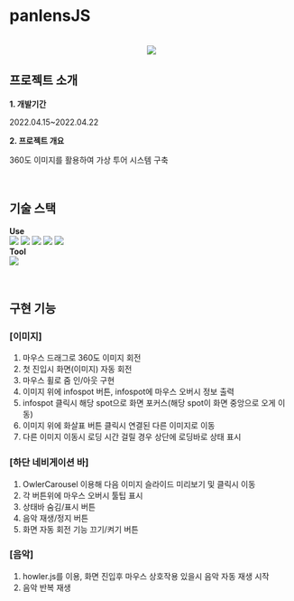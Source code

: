 # panlensJS

<p align="center">
  <br>
  <img src="https://user-images.githubusercontent.com/62851841/167530323-2ec2d9f3-266a-4cac-a7dc-b8b12008a60e.PNG">
  <br>
</p>


## 프로젝트 소개

**1. 개발기간**<br>
<p>2022.04.15~2022.04.22 </p>

**2. 프로젝트 개요**<br>
<p>360도 이미지를 활용하여 가상 투어 시스템 구축</p>

<br>

## 기술 스택

**Use**<br>
<img src="https://img.shields.io/badge/JavaScript-F7DF1E?style=flat-square&logo=JavaScript&logoColor=white"/>
<img src="https://img.shields.io/badge/Three.js-000000?style=flat-square&logo=Three.js&logoColor=white"/>
<img src="https://img.shields.io/badge/HTML5-E34F26?style=flat-square&logo=HTML5&logoColor=white"/>
<img src="https://img.shields.io/badge/CSS-1572B6?style=flat-square&logo=CSS3&logoColor=white"/>
<img src="https://img.shields.io/badge/Bootstrap-7952B3?style=flat-square&logo=Bootstrap&logoColor=white"/>
<br>
**Tool**<br>
<img src="https://img.shields.io/badge/Visual Studio Code-007ACC?style=flat-square&logo=Visual%20Studio%20Code&logoColor=white"/>

<br>

## 구현 기능

### [이미지]
1. 마우스 드래그로 360도 이미지 회전
2. 첫 진입시 화면(이미지) 자동 회전
3. 마우스 휠로 줌 인/아웃 구현
4. 이미지 위에 infospot 버튼, infospot에 마우스 오버시 정보 출력
5. infospot 클릭시 해당 spot으로 화면 포커스(해당 spot이 화면 중앙으로 오게 이동)
6. 이미지 위에 화살표 버튼 클릭시 연결된 다른 이미지로 이동
7. 다른 이미지 이동시 로딩 시간 걸릴 경우 상단에 로딩바로 상태 표시

### [하단 네비게이션 바]
1. OwlerCarousel 이용해 다음 이미지 슬라이드 미리보기 및 클릭시 이동
2. 각 버튼위에 마우스 오버시 툴팁 표시
3. 상태바 숨김/표시 버튼
4. 음악 재생/정지 버튼
5. 화면 자동 회전 기능 끄기/켜기 버튼

### [음악]
1. howler.js를 이용, 화면 진입후 마우스 상호작용 있을시 음악 자동 재생 시작
2. 음악 반복 재생
